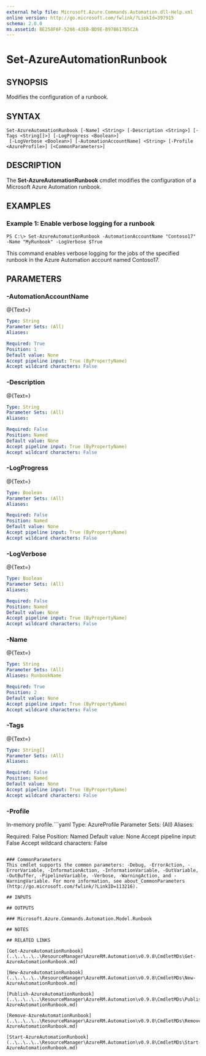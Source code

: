 ```yaml
---
external help file: Microsoft.Azure.Commands.Automation.dll-Help.xml
online version: http://go.microsoft.com/fwlink/?LinkId=397915
schema: 2.0.0
ms.assetid: BE258F6F-5208-43EB-BD9E-B97B617B5C2A
---
```


# Set-AzureAutomationRunbook

## SYNOPSIS
Modifies the configuration of a runbook.

## SYNTAX

```
Set-AzureAutomationRunbook [-Name] <String> [-Description <String>] [-Tags <String[]>] [-LogProgress <Boolean>]
 [-LogVerbose <Boolean>] [-AutomationAccountName] <String> [-Profile <AzureProfile>] [<CommonParameters>]
```

## DESCRIPTION
The **Set-AzureAutomationRunbook** cmdlet modifies the configuration of a Microsoft Azure Automation runbook.

## EXAMPLES

### Example 1: Enable verbose logging for a runbook
```
PS C:\> Set-AzureAutomationRunbook -AutomationAccountName "Contoso17" -Name "MyRunbook" -LogVerbose $True
```

This command enables verbose logging for the jobs of the specified runbook in the Azure Automation account named Contoso17.

## PARAMETERS

### -AutomationAccountName
@{Text=}

```yaml
Type: String
Parameter Sets: (All)
Aliases: 

Required: True
Position: 1
Default value: None
Accept pipeline input: True (ByPropertyName)
Accept wildcard characters: False
```

### -Description
@{Text=}

```yaml
Type: String
Parameter Sets: (All)
Aliases: 

Required: False
Position: Named
Default value: None
Accept pipeline input: True (ByPropertyName)
Accept wildcard characters: False
```

### -LogProgress
@{Text=}

```yaml
Type: Boolean
Parameter Sets: (All)
Aliases: 

Required: False
Position: Named
Default value: None
Accept pipeline input: True (ByPropertyName)
Accept wildcard characters: False
```

### -LogVerbose
@{Text=}

```yaml
Type: Boolean
Parameter Sets: (All)
Aliases: 

Required: False
Position: Named
Default value: None
Accept pipeline input: True (ByPropertyName)
Accept wildcard characters: False
```

### -Name
@{Text=}

```yaml
Type: String
Parameter Sets: (All)
Aliases: RunbookName

Required: True
Position: 2
Default value: None
Accept pipeline input: True (ByPropertyName)
Accept wildcard characters: False
```

### -Tags
@{Text=}

```yaml
Type: String[]
Parameter Sets: (All)
Aliases: 

Required: False
Position: Named
Default value: None
Accept pipeline input: True (ByPropertyName)
Accept wildcard characters: False
```

### -Profile
In-memory profile.```yaml
Type: AzureProfile
Parameter Sets: (All)
Aliases: 

Required: False
Position: Named
Default value: None
Accept pipeline input: False
Accept wildcard characters: False
```

### CommonParameters
This cmdlet supports the common parameters: -Debug, -ErrorAction, -ErrorVariable, -InformationAction, -InformationVariable, -OutVariable, -OutBuffer, -PipelineVariable, -Verbose, -WarningAction, and -WarningVariable. For more information, see about_CommonParameters (http://go.microsoft.com/fwlink/?LinkID=113216).

## INPUTS

## OUTPUTS

### Microsoft.Azure.Commands.Automation.Model.Runbook

## NOTES

## RELATED LINKS

[Get-AzureAutomationRunbook](..\..\..\..\ResourceManager\AzureRM.Automation\v0.9.8\CmdletMDs\Get-AzureAutomationRunbook.md)

[New-AzureAutomationRunbook](..\..\..\..\ResourceManager\AzureRM.Automation\v0.9.8\CmdletMDs\New-AzureAutomationRunbook.md)

[Publish-AzureAutomationRunbook](..\..\..\..\ResourceManager\AzureRM.Automation\v0.9.8\CmdletMDs\Publish-AzureAutomationRunbook.md)

[Remove-AzureAutomationRunbook](..\..\..\..\ResourceManager\AzureRM.Automation\v0.9.8\CmdletMDs\Remove-AzureAutomationRunbook.md)

[Start-AzureAutomationRunbook](..\..\..\..\ResourceManager\AzureRM.Automation\v0.9.8\CmdletMDs\Start-AzureAutomationRunbook.md)



